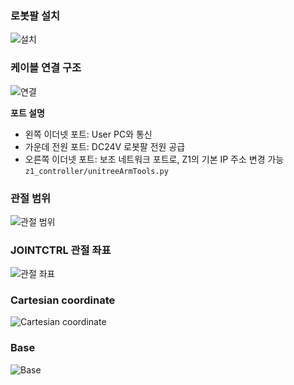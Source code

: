 ### 로봇팔 설치 
![설치](https://oss-global-cdn.unitree.com/static/3713d551c0744bdc822b60c3e61c70e7.JPG
)

### 케이블 연결 구조
![연결](https://oss-global-cdn.unitree.com/static/1c45c432002348c0b1087a573fe9c2d4_3508x2481.jpg)

**포트 설명**  

- 왼쪽 이더넷 포트: User PC와 통신  
- 가운데 전원 포트: DC24V 로봇팔 전원 공급  
- 오른쪽 이더넷 포트: 보조 네트워크 포트로, Z1의 기본 IP 주소 변경 가능  
    ```z1_controller/unitreeArmTools.py```

### 관절 범위
![관절 범위](https://oss-global-cdn.unitree.com/static/43c682829eb145a79473c201d687aac1_1041x686.png)

### JOINTCTRL 관절 좌표
![관절 좌표](https://oss-global-cdn.unitree.com/static/f91e1ab0aa7a4808b8d07cf9773d2798_2481x4554.png)

### Cartesian coordinate
![Cartesian coordinate](https://oss-global-cdn.unitree.com/static/22ac90b1695846469e8c61e6ec97f4c5_12456x10408.jpg)

### Base
![Base](https://oss-global-cdn.unitree.com/static/f0ed6f292ca24dff9c15955628772bc2.JPG)